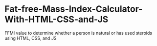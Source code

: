 # Fat-free-Mass-Index-Calculator-With-HTML-CSS-and-JS
FFMI value to determine whether a person is natural or has used steroids using HTML, CSS, and JS
